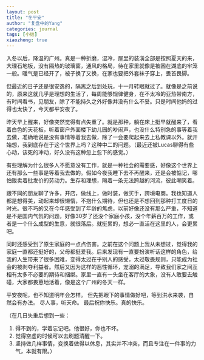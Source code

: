 ```yaml
---
layout: post
title: "冬平安"
author: "复盘中的Yang"
categories: journal
tags: [小结]
xiaozhong: true
---
```


入冬以后，降温的广州。真是一种折磨，湿冷，屋里的装潢全部是按照夏天的来，大理石地板，没有隔热的玻璃窗，通风的格局，待在家里就像是被困在湖底的牢笼一般。暖气是已经开了，被子换了又换，在家也要把外套袜子穿上，畏首畏脚。

但最近的日子还是很安逸的，隔离之后到处玩，十一月转眼就过了。就像是之前说的，原来这就几乎是理想的生活了，每周能够规律健身，在不太冷的亚热带南方，有时间看书，见朋友，除了不能持久之外好像并没有什么不妥。只是时间他妈的过得也太快了，今天都平安夜了。

昨天早上醒来，好像突然觉得有点失重了。就是那种，躺在床上挺早就醒来了，看着白色的天花板，听着窗户外面楼下幼儿园的吵闹声，也没什么特别急的事等着我去做，准确地说是没有事情等着我去做，除了一会要爬起来去上私教课以外。就开始想，我到底存在于这个世界上吗？这种中二的问题。（最近还被Lucas聊得有些心动，该死的冲动，好久没有这种忽上忽下的感觉。）

有些理解为什么很多人不愿意没有工作，就是一种社会的需要感，好像这个世界上还有那么一些事是等着我去做的。假如今夜我睡下去不再醒来，还是会被惦记，哪怕贩卖着批发价的劳动力。生存和理想，隔着一条无法跨越的河流，彼此嘲笑着。

跟不同的朋友聊了许多，开店，做线上，做时装，做买手，跨境电商。我也知道人都是想得美，动起来却很懒惰，不抱什么期待，但也还是不想回到那种打工度日的时光。很不巧的又在今年感受到了年龄的焦虑，以前好像还没有那么严重，不知道是不是国内气氛的问题，好像30岁了还没个家庭小孩，没个年薪百万的工作，或者是一个什么成型的生意，就很落后。就挺累的，想必一直活在这里的人，会更累吧。

同时还感受到了原生家庭的一点点伤害。之前在这个问题上我从未想过，觉得我的家庭一直都还挺好的，父母都挺爱我。后来发现有一直要扮演听话这样的角色，给我的人生带来了很多困难，变得太过在乎别人的感受，太过敬畏规则，只能成为社会的被剥夺利益者。然后又因为这样的恶性循环，宠溺的满足，导致我们家之间互相有太多不必要的期待和捆绑。家里一直有一头坐在客厅的大象，没有人敢要去触碰，大家都畏葸地活着，像是这个广州的冬天一样。

平安夜呢，也不知道明年会怎样。
但先把眼下的事情做好吧，等到洪水来袭，自然会有办法。
尽人事，听天命。
最后祝你快乐。真的快乐。

（在几日失重后想到一些：
1. 得不到的，学着忘记吧。他很好，你也不坏。
2. 觉得空虚的时候可以去刷题清醒一下。
3. 坚持做几样事情，变换着做得以休息，其实并不冲突，而且专注在一件事的力气，本就有限。）